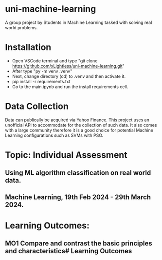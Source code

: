 # uni-machine-learning
A group project by Students in Machine Learning tasked with solving real world problems.

# Installation
- Open VSCode terminal and type "git clone https://github.com/xLightless/uni-machine-learning.git"
- After type "py -m venv .venv"
- Next, change directory (cd) to .venv and then activate it.
- pip install -r requirements.txt
- Go to the main.ipynb and run the install requirements cell.

# Data Collection
Data can publically be acquired via Yahoo Finance. This project uses an unofficial API to accommodate for the collection of such data.
It also comes with a large community therefore it is a good choice for potential Machine Learning configurations such as SVMs with PSO.

# Topic: Individual Assessment
## Using ML algorithm classification on real world data.
## Machine Learning, 19th Feb 2024 - 29th March 2024.

# Learning Outcomes:
## MO1 Compare and contrast the basic principles and characteristics# Learning Outcomes

